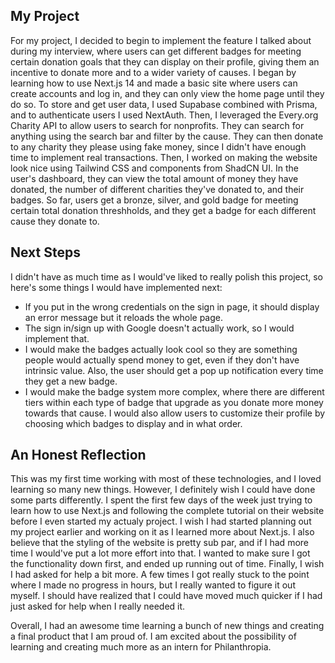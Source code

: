 ## My Project

For my project, I decided to begin to implement the feature I talked about during my interview, where users can get different badges for meeting certain donation goals that they can display on their profile, giving them an incentive to donate more and to a wider variety of causes. I began by learning how to use Next.js 14 and made a basic site where users can create accounts and log in, and they can only view the home page until they do so. To store and get user data, I used Supabase combined with Prisma, and to authenticate users I used NextAuth. Then, I leveraged the Every.org Charity API to allow users to search for nonprofits. They can search for anything using the search bar and filter by the cause. They can then donate to any charity they please using fake money, since I didn't have enough time to implement real transactions. Then, I worked on making the website look nice using Tailwind CSS and components from ShadCN UI. In the user's dashboard, they can view the total amount of money they have donated, the number of different charities they've donated to, and their badges. So far, users get a bronze, silver, and gold badge for meeting certain total donation threshholds, and they get a badge for each different cause they donate to.

## Next Steps

I didn't have as much time as I would've liked to really polish this project, so here's some things I would have implemented next:
- If you put in the wrong credentials on the sign in page, it should display an error message but it reloads the whole page.
- The sign in/sign up with Google doesn't actually work, so I would implement that.
- I would make the badges actually look cool so they are something people would actually spend money to get, even if they don't have intrinsic value. Also, the user should get a pop up notification every time they get a new badge.
- I would make the badge system more complex, where there are different tiers within each type of badge that upgrade as you donate more money towards that cause. I would also allow users to customize their profile by choosing which badges to display and in what order.

## An Honest Reflection

This was my first time working with most of these technologies, and I loved learning so many new things. However, I definitely wish I could have done some parts differently. I spent the first few days of the week just trying to learn how to use Next.js and following the complete tutorial on their website before I even started my actualy project. I wish I had started planning out my project earlier and working on it as I learned more about Next.js. I also believe that the styling of the website is pretty sub par, and if I had more time I would've put a lot more effort into that. I wanted to make sure I got the functionality down first, and ended up running out of time. Finally, I wish I had asked for help a bit more. A few times I got really stuck to the point where I made no progress in hours, but I really wanted to figure it out myself. I should have realized that I could have moved much quicker if I had just asked for help when I really needed it.

Overall, I had an awesome time learning a bunch of new things and creating a final product that I am proud of. I am excited about the possibility of learning and creating much more as an intern for Philanthropia.
